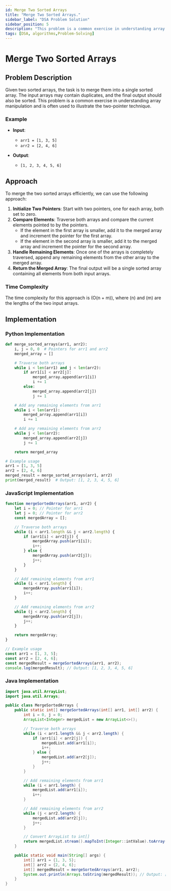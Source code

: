 ```yaml
---
id: Merge Two Sorted Arrays
title: "Merge Two Sorted Arrays."
sidebar_label: "DSA Problem Solution"
sidebar_position: 5
description: "This problem is a common exercise in understanding array manipulation and is often used to illustrate the two-pointer technique"
tags: [DSA, algorithms,Problem-Solving]
---
```



# Merge Two Sorted Arrays

## Problem Description
Given two sorted arrays, the task is to merge them into a single sorted array. The input arrays may contain duplicates, and the final output should also be sorted. This problem is a common exercise in understanding array manipulation and is often used to illustrate the two-pointer technique.

### Example
- **Input**:
  - `arr1 = [1, 3, 5]`
  - `arr2 = [2, 4, 6]`
  
- **Output**:
  - `[1, 2, 3, 4, 5, 6]`

## Approach
To merge the two sorted arrays efficiently, we can use the following approach:

1. **Initialize Two Pointers**: Start with two pointers, one for each array, both set to zero.
2. **Compare Elements**: Traverse both arrays and compare the current elements pointed to by the pointers.
   - If the element in the first array is smaller, add it to the merged array and increment the pointer for the first array.
   - If the element in the second array is smaller, add it to the merged array and increment the pointer for the second array.
3. **Handle Remaining Elements**: Once one of the arrays is completely traversed, append any remaining elements from the other array to the merged array.
4. **Return the Merged Array**: The final output will be a single sorted array containing all elements from both input arrays.

### Time Complexity
The time complexity for this approach is \(O(n + m)\), where \(n\) and \(m\) are the lengths of the two input arrays.

## Implementation

### Python Implementation

```python
def merge_sorted_arrays(arr1, arr2):
    i, j = 0, 0  # Pointers for arr1 and arr2
    merged_array = []

    # Traverse both arrays
    while i < len(arr1) and j < len(arr2):
        if arr1[i] < arr2[j]:
            merged_array.append(arr1[i])
            i += 1
        else:
            merged_array.append(arr2[j])
            j += 1

    # Add any remaining elements from arr1
    while i < len(arr1):
        merged_array.append(arr1[i])
        i += 1

    # Add any remaining elements from arr2
    while j < len(arr2):
        merged_array.append(arr2[j])
        j += 1

    return merged_array

# Example usage
arr1 = [1, 3, 5]
arr2 = [2, 4, 6]
merged_result = merge_sorted_arrays(arr1, arr2)
print(merged_result)  # Output: [1, 2, 3, 4, 5, 6]
```
### JavaScript Implementation

```javaScript 
function mergeSortedArrays(arr1, arr2) {
    let i = 0; // Pointer for arr1
    let j = 0; // Pointer for arr2
    const mergedArray = [];

    // Traverse both arrays
    while (i < arr1.length && j < arr2.length) {
        if (arr1[i] < arr2[j]) {
            mergedArray.push(arr1[i]);
            i++;
        } else {
            mergedArray.push(arr2[j]);
            j++;
        }
    }

    // Add remaining elements from arr1
    while (i < arr1.length) {
        mergedArray.push(arr1[i]);
        i++;
    }

    // Add remaining elements from arr2
    while (j < arr2.length) {
        mergedArray.push(arr2[j]);
        j++;
    }

    return mergedArray;
}

// Example usage
const arr1 = [1, 3, 5];
const arr2 = [2, 4, 6];
const mergedResult = mergeSortedArrays(arr1, arr2);
console.log(mergedResult); // Output: [1, 2, 3, 4, 5, 6]
```
### Java Implementation

```java 
import java.util.ArrayList;
import java.util.Arrays;

public class MergeSortedArrays {
    public static int[] mergeSortedArrays(int[] arr1, int[] arr2) {
        int i = 0, j = 0;
        ArrayList<Integer> mergedList = new ArrayList<>();

        // Traverse both arrays
        while (i < arr1.length && j < arr2.length) {
            if (arr1[i] < arr2[j]) {
                mergedList.add(arr1[i]);
                i++;
            } else {
                mergedList.add(arr2[j]);
                j++;
            }
        }

        // Add remaining elements from arr1
        while (i < arr1.length) {
            mergedList.add(arr1[i]);
            i++;
        }

        // Add remaining elements from arr2
        while (j < arr2.length) {
            mergedList.add(arr2[j]);
            j++;
        }

        // Convert ArrayList to int[]
        return mergedList.stream().mapToInt(Integer::intValue).toArray();
    }

    public static void main(String[] args) {
        int[] arr1 = {1, 3, 5};
        int[] arr2 = {2, 4, 6};
        int[] mergedResult = mergeSortedArrays(arr1, arr2);
        System.out.println(Arrays.toString(mergedResult)); // Output: [1, 2, 3, 4, 5, 6]
    }
}
```
